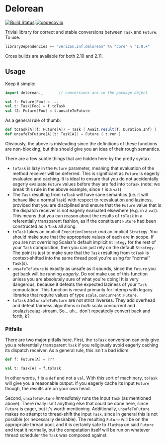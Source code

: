 # Delorean

[![Build Status](https://travis.oncue.verizon.net/iptv/delorean.svg?token=Lp2ZVD96vfT8T599xRfV&branch=master)](https://travis.oncue.verizon.net/iptv/delorean) [![codecov.io](https://codecov.oncue.verizon.net/github_enterprise/iptv/delorean/coverage.svg?branch=master)](https://codecov.oncue.verizon.net/github_enterprise/iptv/delorean?branch=master)

Trivial library for correct and stable conversions between `Task` and `Future`.  To use:

```sbt
libraryDependencies += "verizon.inf.delorean" %% "core" % "1.0.+"
```

Cross builds are available for both 2.10 and 2.11.

## Usage

Keep it simple:

```scala
import delorean._       // conversions are in the package object

val f: Future[Foo] = ...
val t: Task[Foo] = f.toTask
val f2: Future[Foo] = t.unsafeToFuture
```

As a general rule of thumb:

```scala
def toTask[A](f: Future[A]) = Task { Await.result(f, Duration.Inf) }
def unsafeToFuture[A](t: Task[A]) = Future { t.run }
```

Obviously, the above is misleading since the definitions of these functions are non-blocking, but this should give you an idea of their rough semantics.

There are a few subtle things that are hidden here by the pretty syntax.

- `toTask` is lazy in the `Future` parameter, meaning that evaluation of the method receiver will be deferred.  This is significant as `Future` is eagerly evaluated and caching.  It is ideal to ensure that you do not accidentally eagerly evaluate `Future` values before they are fed into `toTask` (note: we break this rule in the above example, since `f` is a `val`)
- The `Task` resulting from `toTask` will have sane semantics (i.e. it will behave like a normal `Task`) with respect to reevaluation and laziness, provided that you are disciplined and ensure that the `Future` value that is the dispatch receiver is not eagerly evaluated elsewhere (e.g. in a `val`).  This means that you can reason about the results of `toTask` in a referentially transparent fashion, as if the constituent `Future` had been constructed as a `Task` all along.
- `toTask` takes an implicit `ExecutionContext` *and* an implicit `Strategy`.  You should make sure that the appropriate values of each are in scope.  If you are not overriding Scalaz's default implicit `Strategy` for the rest of your `Task` composition, then you can just rely on the default `Strategy`.  The point is just to make sure that the `Task` resulting from `toTask` is context-shifted into the same thread pool you're using for "normal" `Task`(s).
- `unsafeToFuture` is exactly as unsafe as it sounds, since the `Future` you get back will be running *eagerly*.  Do *not* make use of this function unless you are absolutely sure of what you're doing!  It is very dangerous, because it defeats the expected laziness of your `Task` computation.  This function is meant primarily for interop with legacy libraries that require values of type `scala.concurrent.Future`.
- `toTask` and `unsafeToFuture` are not strict inverses.  They add overhead and defeat fairness algorithms in *both* scala.concurrent and scalaz/scalaz-stream.  So… uh… don't repeatedly convert back and forth, k?

### Pitfalls

There are two major pitfalls here.  First, the `toTask` conversion can only give you a referentially transparent `Task` if you religiously avoid eagerly caching its dispatch receiver.  As a general rule, this isn't a bad idiom:

```scala
def f: Future[A] = ???

val t: Task[A] = f.toTask
```

In other words, `f` is a `def` and not a `val`.  With this sort of machinery, `toTask` will give you a reasonable output.  If you eagerly cache its input `Future` though, the results are on your own head.

Second, `unsafeToFuture` *immediately* runs the input `Task` (as mentioned above).  There really isn't anything else that could be done here, since `Future` is eager, but it's worth mentioning.  Additionally, `unsafeToFuture` makes no attempt to thread-shift the input `Task`, since in general this is not possible (or necessarily desirable).  The resulting `Future` will be on the appropriate thread pool, and it is certainly safe to `flatMap` on said `Future` and treat it normally, but the computation itself will be run on whatever thread scheduler the `Task` was composed against.
